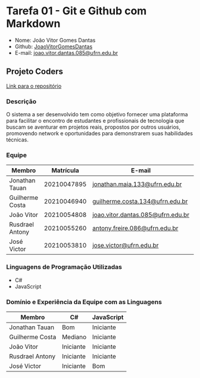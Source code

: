 # Tarefa 01 - Git e Github com Markdown

* Nome: João Vitor Gomes Dantas
* Github: [JoaoVitorGomesDantas](https://github.com/JoaoVitorGomesDantas)
* E-mail: joao.vitor.dantas.085@ufrn.edu.br

## Projeto Coders

[Link para o repositório](https://github.com/guilhermecostam/coders_frontend)

### Descrição 

O sistema a ser desenvolvido tem como objetivo fornecer uma plataforma para facilitar o encontro de estudantes e profissionais de tecnologia que buscam se aventurar em projetos reais, propostos por outros usuários, promovendo network e oportunidades para demonstrarem suas habilidades técnicas.

### Equipe

| Membro          | Matrícula   | E-mail                            | GitHub                                                          |
| --------------- | ----------- | --------------------------------- | --------------------------------------------------------------- |
| Jonathan Tauan  | 20210047895 | jonathan.maia.133@ufrn.edu.br     | [jtauanpm](https://github.com/jtauanpm)                         |
| Guilherme Costa | 20210046940 | guilherme.costa.134@ufrn.edu.br   | [guilhermecostam](https://github.com/guilhermecostam)           |
| João Vitor      | 20210054808 | joao.vitor.dantas.085@ufrn.edu.br | [JoaoVitorGomesDantas](https://github.com/JoaoVitorGomesDantas) |
| Rusdrael Antony | 20210055260 | antony.freire.086@ufrn.edu.br     | [rusdrael](https://github.com/rusdrael)                         |
| José Victor     | 20210053810 | jose.victor@ufrn.edu.br           | [victormedeiros1](https://github.com/victormedeiros1)           |

### Linguagens de Programação Utilizadas

* C#
* JavaScript

### Domínio e Experiência da Equipe com as Linguagens

|     Membro      |     C#      | JavaScript  |
| --------------- | ----------- | ----------- |
| Jonathan Tauan  |     Bom     |  Iniciante  |
| Guilherme Costa |   Mediano   |  Iniciante  |
| João Vitor      |  Iniciante  |  Iniciante  |
| Rusdrael Antony |  Iniciante  |  Iniciante  |
| José Victor     |  Iniciante  |     Bom     |
